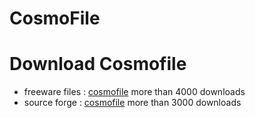 # CosmoFile

# Download Cosmofile
* freeware files : [cosmofile](http://www.freewarefiles.com/CosmoFile_program_105209.html) more than 4000 downloads
* source forge : [cosmofile](https://sourceforge.net/projects/cosmofile/) more than 3000 downloads
